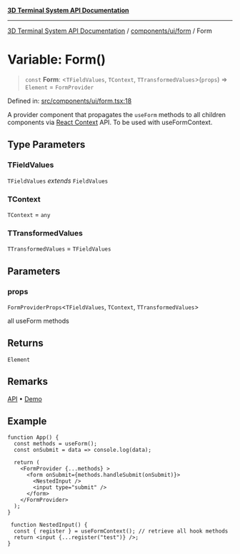 [**3D Terminal System API Documentation**](../../../../README.md)

***

[3D Terminal System API Documentation](../../../../README.md) / [components/ui/form](../README.md) / Form

# Variable: Form()

> `const` **Form**: \<`TFieldValues`, `TContext`, `TTransformedValues`\>(`props`) => `Element` = `FormProvider`

Defined in: [src/components/ui/form.tsx:18](https://github.com/Dicommunitas/ThreeJS_Terminal_3D/blob/99674efc74a324fa412d902012012a3688e22f0e/src/components/ui/form.tsx#L18)

A provider component that propagates the `useForm` methods to all children components via [React Context](https://reactjs.org/docs/context.html) API. To be used with useFormContext.

## Type Parameters

### TFieldValues

`TFieldValues` *extends* `FieldValues`

### TContext

`TContext` = `any`

### TTransformedValues

`TTransformedValues` = `TFieldValues`

## Parameters

### props

`FormProviderProps`\<`TFieldValues`, `TContext`, `TTransformedValues`\>

all useForm methods

## Returns

`Element`

## Remarks

[API](https://react-hook-form.com/docs/useformcontext) • [Demo](https://codesandbox.io/s/react-hook-form-v7-form-context-ytudi)

## Example

```tsx
function App() {
  const methods = useForm();
  const onSubmit = data => console.log(data);

  return (
    <FormProvider {...methods} >
      <form onSubmit={methods.handleSubmit(onSubmit)}>
        <NestedInput />
        <input type="submit" />
      </form>
    </FormProvider>
  );
}

 function NestedInput() {
  const { register } = useFormContext(); // retrieve all hook methods
  return <input {...register("test")} />;
}
```
